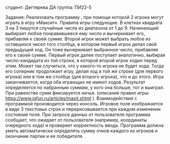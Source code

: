 студент: Дегтярева ДА 
группа: ПИ22-5

Задание:
Реализовать программу , при помощи которой 2 игрока могут играть в игру «Максит». Правила игры следующие. В клетках квадрата 3 на 3 пишутся случайные числа из диапазона от 1 до 9. Начинающий выбирает любое понравившееся ему число и вычеркивает его, прибавляя к своей сумме. Второй игрок может выбрать любое из оставшихся чисел того столбца, в котором первый игрок делал свой предыдущий ход. Он тоже вычеркивает выбранное число, прибавляя его к своей сумме. Первый игрок далее поступает аналогично, выбирая число-кандидата из той строки, в которой второй игрок ходил перед этим. Может так случиться, что у какого-то игрока не будет хода. Тогда его соперник продолжает игру, делая ход в той же строке (для первого игрока) или в том же столбце (для второго игрока), что и до этого. Игра заканчивается, когда оба играющих не имеют ходов. Результат определяется по набранным суммам, у кого она больше, тот и выиграл. При равенстве сумм фиксируется ничья. (описание правил игры: https://www.iqfun.ru/articles/maxit.shtml ).
Взаимодействие с программой производится через консоль. Игровое поле изображается в виде 3 текстовых строк и перерисовывается при каждом изменении состояния поля. При запросе данных от пользователя программа сообщает, что ожидает от пользователя (например, координаты очередного хода) и проверяет корректность ввода. Программа должна уметь автоматически определять сумму очков каждого из игроков и окончание партии и ее победителя.

